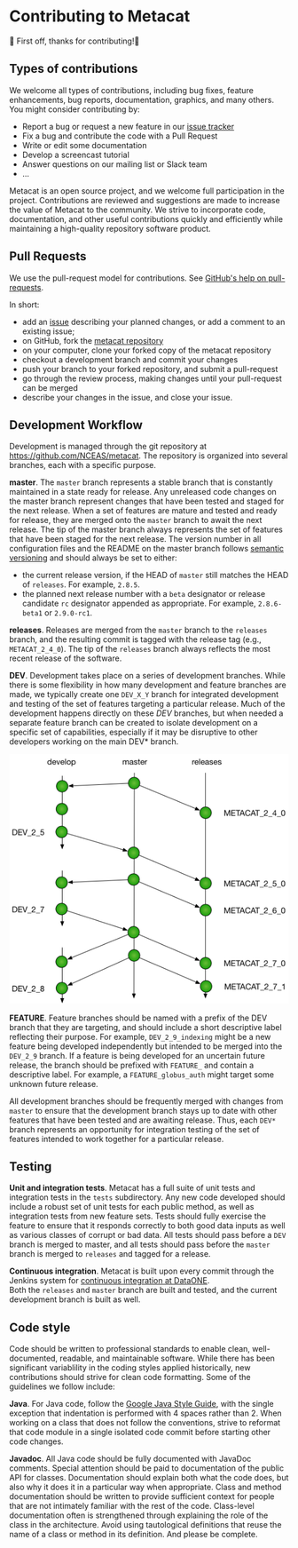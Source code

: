 # Contributing to Metacat

:tada: First off, thanks for contributing!:tada:

## Types of contributions

We welcome all types of contributions, including bug fixes, feature enhancements,
bug reports, documentation, graphics, and many others.  You might consider contributing by:

- Report a bug or request a new feature in our [issue tracker](https://github.com/NCEAS/metacat/issues)
- Fix a bug and contribute the code with a Pull Request
- Write or edit some documentation
- Develop a screencast tutorial
- Answer questions on our mailing list or Slack team
- ...

Metacat is an open source project, and we welcome full
participation in the project.  Contributions are reviewed and suggestions are
made to increase the value of Metacat to the community.  We strive to
incorporate code, documentation, and other useful contributions quickly and
efficiently while maintaining a high-quality repository software product.

## Pull Requests
We use the pull-request model for contributions. See [GitHub's help on pull-requests](https://help.github.com/articles/about-pull-requests/).

In short:

- add an [issue](https://github.com/NCEAS/metacat/issues) describing your planned changes, or add a comment to an existing issue;
- on GitHub, fork the [metacat repository](https://github.com/NCEAS/metacat)
- on your computer, clone your forked copy of the metacat repository
- checkout a development branch and commit your changes
- push your branch to your forked repository, and submit a pull-request
- go through the review process, making changes until your pull-request can be merged
- describe your changes in the issue, and close your issue.

## Development Workflow

Development is managed through the git repository at https://github.com/NCEAS/metacat.  The repository is organized into several branches, each with a specific purpose.  

**master**. The `master` branch represents a stable branch that is constantly maintained in a state ready for release. Any unreleased code changes on the master branch represent changes that have been tested and staged for the next release. When a set of features are mature and tested and ready for release, they are merged onto the `master` branch to await the next release.  The tip of the master branch always represents the set of features that have been staged for the next release. The version number in all configuration files and the README on the master branch follows [semantic versioning](https://semver.org/) and should always be set to either:

- the current release version, if the HEAD of `master` still matches the HEAD of `releases`. For example, `2.8.5`.
- the planned next release number with a `beta` designator or release candidate `rc` designator appended as appropriate.  For example, `2.8.6-beta1` or `2.9.0-rc1`.

**releases**. Releases are merged from the `master` branch to the `releases` branch, and the resulting commit is tagged with the release tag (e.g., `METACAT_2_4_0`). The tip of the `releases` branch always reflects the most recent release of the software.

**DEV**. Development takes place on a series of development branches.  While there is some
flexibility in how many development and feature branches are made, we typically
create one `DEV_X_Y` branch for integrated development and testing of the set of features
targeting a particular release.  Much of the development happens directly on these *DEV*
branches, but when needed a separate feature branch can be created to isolate development
on a specific set of capabilities, especially if it may be disruptive to other developers
working on the main DEV* branch.

![](docs/dev/images/nceas-dev-flow-full.png)

**FEATURE**. Feature branches should be named with a prefix of the DEV branch
that they are targeting,
and should include a short descriptive label reflecting their purpose.  For example,
`DEV_2_9_indexing` might be a new feature being developed independently but intended to be merged into the `DEV_2_9` branch. If a feature is being developed for an uncertain future
release, the branch should be prefixed with `FEATURE_` and contain a descriptive label.
For example, a `FEATURE_globus_auth` might target some unknown future release.

All development branches should be frequently merged with changes from `master` to
ensure that the development branch stays up to date with other features that have
been tested and are awaiting release.  Thus, each `DEV*` branch represents an opportunity
for integration testing of the set of features intended to work together for a
particular release.

## Testing

**Unit and integration tests**. Metacat has a full suite of unit tests and
integration tests in the `tests` subdirectory.
Any new code developed should include a robust set of unit tests for each public
method, as well as integration tests from new feature sets.  Tests should fully
exercise the feature to ensure that it responds correctly to both good data inputs
as well as various classes of corrupt or bad data.  All tests should pass before
a `DEV` branch is merged to master, and all tests should pass before the `master`
branch is merged to `releases` and tagged for a release.

**Continuous integration**. Metacat is built upon every commit through the Jenkins
system for [continuous integration at DataONE](https://purl.dataone.org/integration).  
Both the `releases` and `master` branch are built and tested, and the current 
development branch is built as well.

## Code style

Code should be written to professional standards to enable clean, well-documented,
readable, and maintainable software.  While there has been significant variablility
in the coding styles applied historically, new contributions should strive for
clean code formatting.  Some of the guidelines we follow include:

**Java**. For Java code, follow the [Google Java Style Guide](https://google.github.io/styleguide/javaguide.html), with the single exception that indentation is performed with 4 spaces rather than 2.  When working on a class that
does not follow the conventions, strive to reformat that code module in a single
isolated code commit before starting other code changes.

**Javadoc**. All Java code should be fully documented with JavaDoc comments.  Special
attention should be paid to documentation of the public API for classes.  Documentation
should explain both what the code does, but also why it does it in a particular
way when appropriate.  Class and method documentation should be written to provide
sufficient context for people that are not intimately familiar with the rest of the code.
Class-level documentation often is strengthened through explaining the role of the
class in the architecture.  Avoid using tautological definitions that reuse the name of
a class or method in its definition.  And please be complete.
